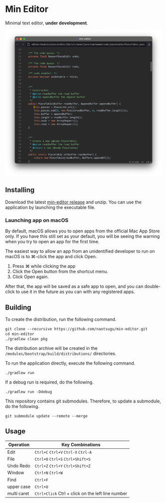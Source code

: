 # Min Editor

Minimal text editor, **under development**.


![screenshot1](docs/images/screenshot-01.png)


## Installing

Download the latest [min-editor release](https://github.com/naotsugu/min-editor/releases) and unzip.
You can use the application by launching the executable file.

### Launching app on macOS

By default, macOS allows you to open apps from the official Mac App Store only.
If you have this still set as your default, you will be seeing the warning when you try to open an app for the first time.

The easiest way to allow an app from an unidentified developer to run on macOS is to ⌘-click the app and click Open.

1. Press ⌘ while clicking the app
2. Click the Open button from the shortcut menu.
3. Click Open again.

After that, the app will be saved as a safe app to open, and you can double-click to use it in the future as you can with any registered apps.


## Building

To create the distribution, run the following command.

```
git clone --recursive https://github.com/naotsugu/min-editor.git
cd min-editor
./gradlew clean pkg
```

The distribution archive will be created in the `/modules/bootstrap/build/distributions/` directories.


To run the application directly, execute the following command.

```console
./gradlew run
```

If a debug run is required, do the following.

```console
./gradlew run -Ddebug
```

This repository contains git submodules.
Therefore, to update a submodule, do the following.

```
git submodule update --remote --merge
```


## Usage

| Operation   | Key Combinations                                  |
|-------------|---------------------------------------------------|
| Edit        | `Ctrl+C` `Ctrl+V` `Ctrl-X` `Ctrl-A`               |
| File        | `Ctrl+O` `Ctrl+S` `Ctrl+Shift+S`                  |
| Undo Redo   | `Ctrl+Z` `Ctrl+Y` `Ctrl+Shift+Z`                  |
| Window      | `Ctrl+N` `Ctrl+W`                                 |
| Find        | `Ctrl+F`                                          |
| upper case  | `Ctrl+U`                                          |
| multi caret | `Ctrl+Click` Ctrl + click on the left line number |



